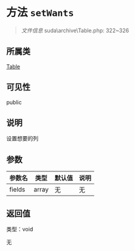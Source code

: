# 方法 `setWants`

> *文件信息* suda\archive\Table.php: 322~326

## 所属类 

[Table](../Table.md)

## 可见性

public

## 说明

设置想要的列


## 参数


| 参数名 | 类型 | 默认值 | 说明 |
|--------|-----|-------|-------|
| fields |  array | 无 | 无 |



## 返回值

类型：void

无

